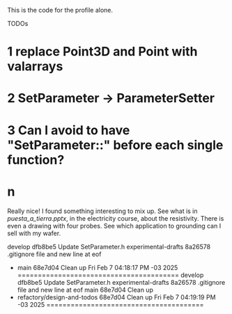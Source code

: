 This is the code for the profile alone.

TODOs


# 1 replace Point3D and Point with valarrays
# 2 SetParameter -> ParameterSetter
# 3 Can I avoid to have "SetParameter::" before each single function?
# n
Really nice! I found something interesting to mix up.
See what is in _puesta_a_tierra.pptx_, in the electricity course, about the resistivity.
There is even a drawing with four probes. See which application to grounding can I sell
with my wafer.

  develop             dfb8be5 Update SetParameter.h
  experimental-drafts 8a26578 .gitignore file and new line at eof
* main                68e7d04 Clean up
Fri Feb  7 04:18:17 PM -03 2025 ========================================
  develop                    dfb8be5 Update SetParameter.h
  experimental-drafts        8a26578 .gitignore file and new line at eof
  main                       68e7d04 Clean up
* refactory/design-and-todos 68e7d04 Clean up
Fri Feb  7 04:19:19 PM -03 2025 =======================================
